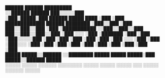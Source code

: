  ██████   ██████                          █████████                                     
░░██████ ██████                          ███░░░░░███                                    
 ░███░█████░███   ██████  █████ ████    ░███    ░███  █████████████    ██████  ████████ 
 ░███░░███ ░███  ███░░███░░███ ░███     ░███████████ ░░███░░███░░███  ███░░███░░███░░███
 ░███ ░░░  ░███ ░███████  ░███ ░███     ░███░░░░░███  ░███ ░███ ░███ ░███ ░███ ░███ ░░░ 
 ░███      ░███ ░███░░░   ░███ ░███     ░███    ░███  ░███ ░███ ░███ ░███ ░███ ░███     
 █████     █████░░██████  ░░████████    █████   █████ █████░███ █████░░██████  █████    
░░░░░     ░░░░░  ░░░░░░    ░░░░░░░░    ░░░░░   ░░░░░ ░░░░░ ░░░ ░░░░░  ░░░░░░  ░░░░░     
